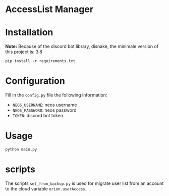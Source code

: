 # AccessList Manager

# Installation

**Note:** Because of the discord bot library, disnake, the minimale version
of this project is: 3.8

```
pip install -r requirements.txt
```

# Configuration

Fill in the `config.py` file the following information:
- `NEOS_USERNAME`: neos username
- `NEOS_PASSWORD`: neos password
- `TOKEN`: discord bot token

# Usage

```
python main.py
```

# scripts

The scripts `set_from_backup.py` is used for migrate user list from an account
to the cloud variable `orion.userAccess`.
